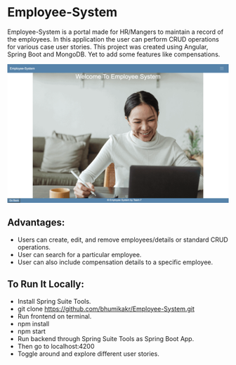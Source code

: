 # Employee-System

Employee-System is a portal made for HR/Mangers to maintain a record of the employees.
In this application the user can perform CRUD operations for various case user stories. 
This project was created using Angular, Spring Boot and MongoDB.
Yet to add some features like compensations.

![app demo](demo.gif)


## Advantages:

- Users can create, edit, and remove employees/details or standard CRUD operations.
- User can search for a particular employee.
- User can also include compensation details to a specific employee.


## To Run It Locally:

- Install Spring Suite Tools.
- git clone https://github.com/bhumikakr/Employee-System.git
- Run frontend on terminal.
- npm install
- npm start
- Run backend through Spring Suite Tools as Spring Boot App.
- Then go to localhost:4200
- Toggle around and explore different user stories.
